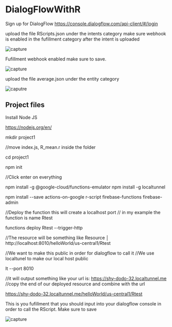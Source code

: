 # DialogFlowWithR

Sign up for DialogFlow
https://console.dialogflow.com/api-client/#/login

upload the file RScripts.json under the intents category make sure webhook is enabled in
the fufillment category after the intent is uploaded


![capture](https://user-images.githubusercontent.com/7577489/38846990-1b11dbae-41b4-11e8-8e72-5669b7466c77.png)



Fufillment webhook enabled make sure to save.

![capture](https://user-images.githubusercontent.com/7577489/38847767-309de004-41b8-11e8-86f5-ab86952274f9.png)



upload the file average.json under the entity category 


![caputre](https://user-images.githubusercontent.com/7577489/38846989-1af88eb0-41b4-11e8-9f67-4a01fbfaae73.png)


## Project files
Install Node JS

https://nodejs.org/en/


mkdir project1

//move index.js, R_mean.r inside the folder

cd project1

npm init

//Click enter on everything

npm install -g @google-cloud/functions-emulator
npm install -g localtunnel


npm install --save actions-on-google r-script firebase-functions firebase-admin


//Deploy the function this will create a localhost port
// in my example the function is name Rtest

functions deploy Rtest --trigger-http

//The resource will be something like  Resource   │ http://localhost:8010/helloWorld/us-central1/Rtest 

//We want to make this public in order for dialogflow to call it 
//We use localtunel to make our local host public

lt --port 8010

//it will output something like your url is: https://shy-dodo-32.localtunnel.me
//copy the end of our deployed resource and combine with the url


https://shy-dodo-32.localtunnel.me/helloWorld/us-central1/Rtest

This is you fufillment that you should input into your dialogflow console in order to call the RScript.
Make sure to save


![capture](https://user-images.githubusercontent.com/7577489/38846988-1add46c8-41b4-11e8-808b-6927180c3c68.png)
